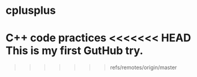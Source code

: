 # cplusplus
C++ code practices
<<<<<<< HEAD
This is my first GutHub try.
=======

>>>>>>> refs/remotes/origin/master
